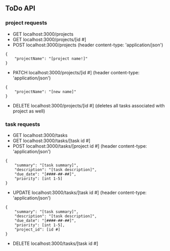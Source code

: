 ## ToDo API

### project requests
- GET localhost:3000/projects
- GET localhost:3000/projects/[id #]
- POST localhost:3000/projects (header content-type: 'application/json')
```
{
	"projectName": "[project name!]"
}
```
- PATCH localhost:3000/projects/[id #] (header content-type: 'application/json')
```
{
	"projectName": "[new name]"
}
```
- DELETE localhost:3000/projects/[id #] (deletes all tasks associated with project as well)

### task requests
- GET localhost:3000/tasks
- GET localhost:3000/tasks/[task id #]
- POST localhost:3000/tasks/[project id #] (header content-type: 'application/json')
```
{
    "summary": "[task summary]",
    "description": "[task description]",
    "due_date": "[####-##-##]",
    "priority": [int 1-5]
}
```
- UPDATE localhost:3000/tasks/[task id #] (header content-type: 'application/json')
```
{
    "summary": "[task summary]",
    "description": "[task description]",
    "due_date": "[####-##-##]",
    "priority": [int 1-5],
    "project_id": [id #]
}
```
- DELETE localhost:3000/tasks/[task id #]